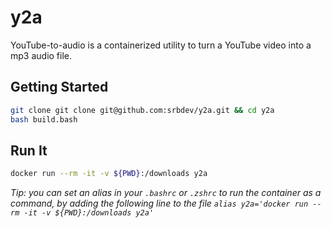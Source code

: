 # y2a

YouTube-to-audio is a containerized utility to turn a YouTube video into a mp3 audio file.

## Getting Started

```bash
git clone git clone git@github.com:srbdev/y2a.git && cd y2a
bash build.bash
```

## Run It

```bash
docker run --rm -it -v ${PWD}:/downloads y2a
```

_Tip: you can set an alias in your `.bashrc` or `.zshrc` to run the container as a command, by adding the following line to the file `alias y2a='docker run --rm -it -v ${PWD}:/downloads y2a'`_